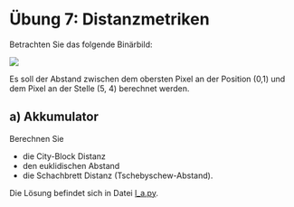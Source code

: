 # Übung 7: Distanzmetriken

Betrachten Sie das folgende Binärbild:

![](data/a.png)


Es soll der Abstand zwischen dem obersten Pixel an der Position (0,1) und dem 
Pixel an der Stelle (5, 4) berechnet werden.

## a) Akkumulator

Berechnen Sie 
 - die City-Block Distanz
 - den euklidischen Abstand
 - die Schachbrett Distanz (Tschebyschew-Abstand).

Die Lösung befindet sich in Datei [l_a.py](l_a.py).
